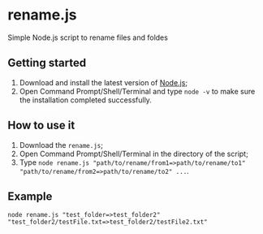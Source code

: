 # rename.js
Simple Node.js script to rename files and foldes

## Getting started
1. Download and install the latest version of [Node.js](https://nodejs.org/en/download/);
2. Open Command Prompt/Shell/Terminal and type `node -v` to make sure the installation completed successfully.

## How to use it
1. Download the `rename.js`;
2. Open Command Prompt/Shell/Terminal in the directory of the script;
3. Type `node rename.js "path/to/rename/from1=>path/to/rename/to1" "path/to/rename/from2=>path/to/rename/to2" ...`.

## Example
`node rename.js "test_folder=>test_folder2" "test_folder2/testFile.txt=>test_folder2/testFile2.txt"`
